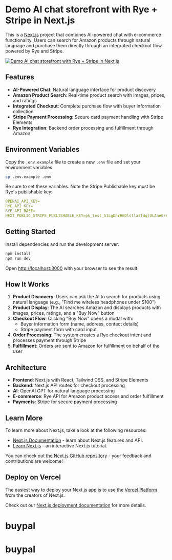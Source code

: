 # Demo AI chat storefront with Rye + Stripe in Next.js

This is a [Next.js](https://nextjs.org/) project that combines AI-powered chat with e-commerce functionality. Users can search for Amazon products through natural language and purchase them directly through an integrated checkout flow powered by Rye and Stripe.

[![Demo AI chat storefront with Rye + Stripe in Next.js](https://img.youtube.com/vi/c15CmI-kn54/0.jpg)](https://www.youtube.com/watch?v=c15CmI-kn54)

## Features

- **AI-Powered Chat**: Natural language interface for product discovery
- **Amazon Product Search**: Real-time product search with images, prices, and ratings
- **Integrated Checkout**: Complete purchase flow with buyer information collection
- **Stripe Payment Processing**: Secure card payment handling with Stripe Elements
- **Rye Integration**: Backend order processing and fulfillment through Amazon

## Environment Variables

Copy the `.env.example` file to create a new `.env` file and set your environment variables.

```bash
cp .env.example .env
```

Be sure to set these variables. Note the Stripe Publishable key must be Rye's publishable key:

```yaml
OPENAI_API_KEY=
RYE_API_KEY=
RYE_API_BASE=
NEXT_PUBLIC_STRIPE_PUBLISHABLE_KEY=pk_test_51LgDhrHGDlstla3fdqlULAne0rAf4Ho6aBV2cobkYQ4m863Sy0W8DNu2HOnUeYTQzQnE4DZGyzvCB8Yzl1r38isl00H9sVKEMu
```

## Getting Started

Install dependencies and run the development server:

```bash
npm install
npm run dev
```

Open [http://localhost:3000](http://localhost:3000) with your browser to see the result.

## How It Works

1. **Product Discovery**: Users can ask the AI to search for products using natural language (e.g., "Find me wireless headphones under $100")
2. **Product Display**: The AI searches Amazon and displays products with images, prices, ratings, and a "Buy Now" button
3. **Checkout Flow**: Clicking "Buy Now" opens a modal with:
   - Buyer information form (name, address, contact details)
   - Stripe payment form with card input
4. **Order Processing**: The system creates a Rye checkout intent and processes payment through Stripe
5. **Fulfillment**: Orders are sent to Amazon for fulfillment on behalf of the user

## Architecture

- **Frontend**: Next.js with React, Tailwind CSS, and Stripe Elements
- **Backend**: Next.js API routes for checkout processing
- **AI**: OpenAI GPT for natural language processing
- **E-commerce**: Rye API for Amazon product access and order fulfillment
- **Payments**: Stripe for secure payment processing

## Learn More

To learn more about Next.js, take a look at the following resources:

- [Next.js Documentation](https://nextjs.org/docs) - learn about Next.js features and API.
- [Learn Next.js](https://nextjs.org/learn) - an interactive Next.js tutorial.

You can check out [the Next.js GitHub repository](https://github.com/vercel/next.js/) - your feedback and contributions are welcome!

## Deploy on Vercel

The easiest way to deploy your Next.js app is to use the [Vercel Platform](https://vercel.com/new?utm_medium=default-template&filter=next.js&utm_source=create-next-app&utm_campaign=create-next-app-readme) from the creators of Next.js.

Check out our [Next.js deployment documentation](https://nextjs.org/docs/deployment) for more details.
# buypal
# buypal
